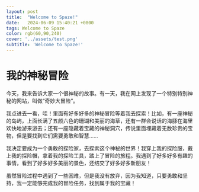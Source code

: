 ```yaml
---
layout: post
title:  "Welcome to Spaze!"
date:   2024-06-09 15:40:21 +0800
tags: Welcome to Spaze
color: rgb(60,90,240)
cover: '../assets/test.png'
subtitle: 'Welcome to Spaze!'
---
```

# 我的神秘冒险

今天，我来告诉大家一个很神秘的故事。有一天，我在网上发现了一个特别特别神秘的网站，叫做“奇妙大冒险”。

我点进去一看，哇！里面有好多好多的神秘冒险等着我去探索！比如，有一座神秘的岛屿，上面长满了五颜六色的珊瑚和美丽的海草，还有一群会说话的海豚在海里欢快地游来游去；还有一座隐藏着宝藏的神秘洞穴，传说里面埋藏着无数珍贵的宝物，但是要找到它们需要勇敢和智慧……

我决定要成为一个勇敢的探险家，去探索这个神秘的世界！我穿上我的探险服，戴上我的探险帽，拿着我的探险工具，踏上了冒险的旅程。我遇到了好多好多有趣的事情，看到了好多好多美丽的景色，还结交了好多好多新朋友！

虽然冒险过程中遇到了一些困难，但是我没有放弃，因为我知道，只要勇敢和坚持，我一定能够完成我的冒险任务，找到属于我的宝藏！


